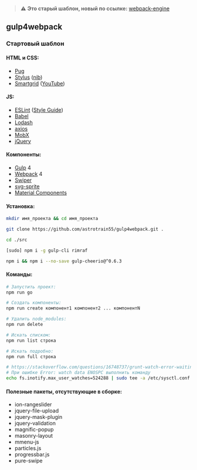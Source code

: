 > :warning: **Это старый шаблон, новый по ссылке:** [webpack-engine](https://github.com/astrotrain55/webpack-engine)

## gulp4webpack

### Стартовый шаблон

#### HTML и CSS:
* [Pug](https://pugjs.org/)
* [Stylus](http://stylus-lang.com/) ([nib](http://stylus.github.io/nib/))
* [Smartgrid](https://github.com/dmitry-lavrik/smart-grid) ([YouTube](https://www.youtube.com/watch?v=KFVoIzaGPYg&list=PLyeqauxei6je28tJvioIsE0bYnARh0UVz))

#### JS:
* [ESLint](https://eslint.org/) ([Style Guide](https://github.com/leonidlebedev/javascript-airbnb))
* [Babel](https://babeljs.io/)
* [Lodash](https://lodash.com/)
* [axios](https://github.com/axios/axios)
* [MobX](https://mobx.js.org/)
* [jQuery](https://jquery.com/)

#### Компоненты:
* [Gulp](https://gulpjs.com/) 4
* [Webpack](https://webpack.js.org/) 4
* [Swiper](https://idangero.us/swiper/)
* [svg-sprite](https://github.com/jkphl/svg-sprite)
* [Material Components](https://material.io/develop/web/)

#### Установка:
```bash
mkdir имя_проекта && cd имя_проекта

git clone https://github.com/astrotrain55/gulp4webpack.git .

cd ./src

[sudo] npm i -g gulp-cli rimraf

npm i && npm i --no-save gulp-cheerio@^0.6.3
```

#### Команды:
```bash
# Запустить проект:
npm run go

# Создать компоненты:
npm run create компонент1 компонент2 ... компонентN

# Удалить node_modules:
npm run delete

# Искать списком:
npm run list строка

# Искать подробно:
npm run full строка

# https://stackoverflow.com/questions/16748737/grunt-watch-error-waiting-fatal-error-watch-enospc
# При ошибке Error: watch data ENOSPC выполнить команду
echo fs.inotify.max_user_watches=524288 | sudo tee -a /etc/sysctl.conf && sudo sysctl -p
```

#### Полезные пакеты, отсутствующие в сборке:
* ion-rangeslider
* jquery-file-upload
* jquery-mask-plugin
* jquery-validation
* magnific-popup
* masonry-layout
* mmenu-js
* particles.js
* progressbar.js
* pure-swipe
